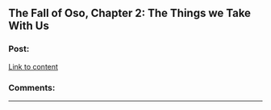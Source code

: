 ## The Fall of Oso, Chapter 2: The Things we Take With Us

### Post:

[Link to content](http://talesfromaeria.tumblr.com/post/124288505142/the-fall-of-oso)

### Comments:

---

